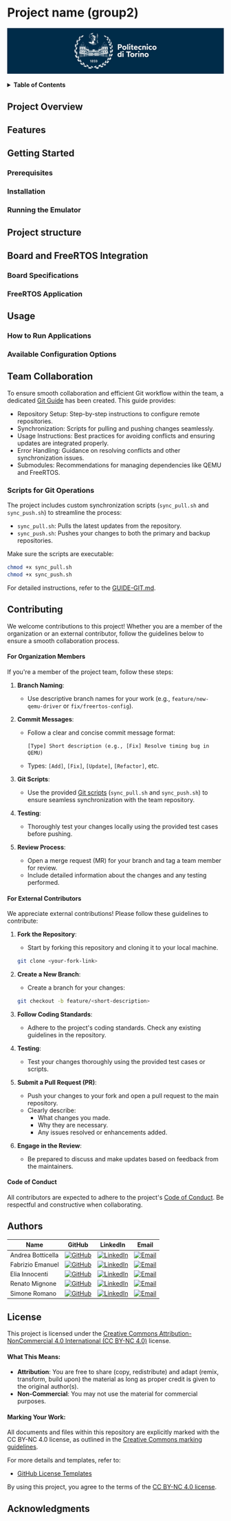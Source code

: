 # Project name (group2)

![polito](resources/logo_polito.jpg)

<!-- ## Table of Contents -->

<!-- TODO: make prettier -->

<details closed>
<summary><b>Table of Contents</b></summary>
 
&nbsp;• [Project Overview](#project-overview) <br>
&nbsp;• [Features](#features) <br>
&nbsp;• [Getting Started](#getting-started) <br>
&nbsp;&nbsp;&nbsp;&nbsp;&nbsp;• [Prerequisites](#prerequisites) <br>
&nbsp;&nbsp;&nbsp;&nbsp;&nbsp;• [Installation](#installation) <br>
&nbsp;&nbsp;&nbsp;&nbsp;&nbsp;• [Running the Emulator](#running-the-emulator) <br>
&nbsp;• [Project Structure](#project-structure) <br>
&nbsp;• [Board and FreeRTOS Integration](#board-and-freertos-integration) <br>
&nbsp;&nbsp;&nbsp;&nbsp;&nbsp;• [Board Specifications](#board-specifications) <br>
&nbsp;&nbsp;&nbsp;&nbsp;&nbsp;• [FreeRTOS Application](#freertos-application) <br>
&nbsp;• [Usage](#usage) <br>
&nbsp;&nbsp;&nbsp;&nbsp;&nbsp;• [How to Run Applications](#how-to-run-applications) <br>
&nbsp;&nbsp;&nbsp;&nbsp;&nbsp;• [Available Configuration Options](#available-configuration-options) <br>
&nbsp;• [Team Collaboration](#team-collaboration) <br>
&nbsp;• [Contributing](#contributing) <br>
&nbsp;• [Authors](#authors) <br>
&nbsp;• [License](#license) <br>
&nbsp;• [Acknowledgments](#acknowledgments) <br>

<div align="right">
<i>Last updated: November 2024</i>
</div>

</details>

## Project Overview



## Features



## Getting Started



### Prerequisites



### Installation



### Running the Emulator



## Project structure



## Board and FreeRTOS Integration



### Board Specifications



### FreeRTOS Application



## Usage



### How to Run Applications



### Available Configuration Options



## Team Collaboration

To ensure smooth collaboration and efficient Git workflow within the team, a dedicated [Git Guide](resources/GUIDE-GIT.md) has been created. This guide provides:

- Repository Setup: Step-by-step instructions to configure remote repositories.
- Synchronization: Scripts for pulling and pushing changes seamlessly.
- Usage Instructions: Best practices for avoiding conflicts and ensuring updates are integrated properly.
- Error Handling: Guidance on resolving conflicts and other synchronization issues.
- Submodules: Recommendations for managing dependencies like QEMU and FreeRTOS.

### Scripts for Git Operations

The project includes custom synchronization scripts (`sync_pull.sh` and `sync_push.sh`) to streamline the process:

- `sync_pull.sh`: Pulls the latest updates from the repository.
- `sync_push.sh`: Pushes your changes to both the primary and backup repositories.

Make sure the scripts are executable:

```bash
chmod +x sync_pull.sh
chmod +x sync_push.sh
```

For detailed instructions, refer to the [GUIDE-GIT.md](resources/GUIDE-GIT.md).

## Contributing

<!-- TODO: create a dedicated file ? -->

We welcome contributions to this project! Whether you are a member of the organization or an external contributor, follow the guidelines below to ensure a smooth collaboration process.

#### **For Organization Members**
If you're a member of the project team, follow these steps:

1. **Branch Naming**: 

   - Use descriptive branch names for your work (e.g., `feature/new-qemu-driver` or `fix/freertos-config`).
   
2. **Commit Messages**:

   - Follow a clear and concise commit message format:
   
     ```
     [Type] Short description (e.g., [Fix] Resolve timing bug in QEMU)
     ```
     
   - Types: `[Add]`, `[Fix]`, `[Update]`, `[Refactor]`, etc.
   
3. **Git Scripts**:

   - Use the provided [Git scripts](#team-collaboration) (`sync_pull.sh` and `sync_push.sh`) to ensure seamless synchronization with the team repository.
   
4. **Testing**:

   - Thoroughly test your changes locally using the provided test cases before pushing.
   
5. **Review Process**:

   - Open a merge request (MR) for your branch and tag a team member for review.
   - Include detailed information about the changes and any testing performed.

#### **For External Contributors**

We appreciate external contributions! Please follow these guidelines to contribute:

1. **Fork the Repository**:

   - Start by forking this repository and cloning it to your local machine.
   
   ```bash
   git clone <your-fork-link>
   ```

2. **Create a New Branch**:

   - Create a branch for your changes:
   
   ```bash
   git checkout -b feature/<short-description>
   ```

3. **Follow Coding Standards**:

   - Adhere to the project's coding standards. Check any existing guidelines in the repository.
   
4. **Testing**:

   - Test your changes thoroughly using the provided test cases or scripts.

5. **Submit a Pull Request (PR)**:

   - Push your changes to your fork and open a pull request to the main repository.
   - Clearly describe:
     - What changes you made.
     - Why they are necessary.
     - Any issues resolved or enhancements added.

6. **Engage in the Review**:

   - Be prepared to discuss and make updates based on feedback from the maintainers.
   
#### **Code of Conduct**

All contributors are expected to adhere to the project's [Code of Conduct](link-to-code-of-conduct-file). Be respectful and constructive when collaborating.

## Authors


| Name              | GitHub                                                                                                               | LinkedIn                                                                                                                                  | Email                                                                                                            |
| ----------------- | -------------------------------------------------------------------------------------------------------------------- | ----------------------------------------------------------------------------------------------------------------------------------------- | ---------------------------------------------------------------------------------------------------------------- |
| Andrea Botticella | [![GitHub](https://img.shields.io/badge/GitHub-Profile-informational?logo=github)](https://github.com/Botti01)       | [![LinkedIn](https://img.shields.io/badge/LinkedIn-Profile-blue?logo=linkedin)](https://www.linkedin.com/in/andrea-botticella-353169293/) | [![Email](https://img.shields.io/badge/Email-Send-blue?logo=gmail)](mailto:andrea.botticella@studenti.polito.it) |
| Fabrizio Emanuel  | [![GitHub](https://img.shields.io/badge/GitHub-Profile-informational?logo=github)](https://github.com/briss01)       | [![LinkedIn](https://img.shields.io/badge/LinkedIn-Profile-blue?logo=linkedin)](https://www.linkedin.com/in/fabrizio-emanuel-b57a28237/)  | [![Email](https://img.shields.io/badge/Email-Send-blue?logo=gmail)](mailto:fabrizio.emanuel@studenti.polito.it)  |
| Elia Innocenti    | [![GitHub](https://img.shields.io/badge/GitHub-Profile-informational?logo=github)](https://github.com/eliainnocenti) | [![LinkedIn](https://img.shields.io/badge/LinkedIn-Profile-blue?logo=linkedin)](https://www.linkedin.com/in/eliainnocenti/)               | [![Email](https://img.shields.io/badge/Email-Send-blue?logo=gmail)](mailto:elia.innocenti@studenti.polito.it)    |
| Renato Mignone    | [![GitHub](https://img.shields.io/badge/GitHub-Profile-informational?logo=github)](https://github.com/RenatoMignone) | [![LinkedIn](https://img.shields.io/badge/LinkedIn-Profile-blue?logo=linkedin)](https://www.linkedin.com/in/renato-mignone/)              | [![Email](https://img.shields.io/badge/Email-Send-blue?logo=gmail)](mailto:renato.mignone@studenti.polito.it)    |
| Simone Romano     | [![GitHub](https://img.shields.io/badge/GitHub-Profile-informational?logo=github)](https://github.com/sroman0)       | [![LinkedIn](https://img.shields.io/badge/LinkedIn-Profile-blue?logo=linkedin)](https://www.linkedin.com/in/simone-romano-383277307/)     | [![Email](https://img.shields.io/badge/Email-Send-blue?logo=gmail)](mailto:simone.romano@studenti.polito.it)     |

## License

This project is licensed under the [Creative Commons Attribution-NonCommercial 4.0 International (CC BY-NC 4.0)](https://creativecommons.org/licenses/by-nc/4.0/) license.

#### What This Means:

- **Attribution**: You are free to share (copy, redistribute) and adapt (remix, transform, build upon) the material as long as proper credit is given to the original author(s). 
- **Non-Commercial**: You may not use the material for commercial purposes.

#### Marking Your Work:

All documents and files within this repository are explicitly marked with the CC BY-NC 4.0 license, as outlined in the [Creative Commons marking guidelines](https://wiki.creativecommons.org/wiki/Marking_your_work_with_a_CC_license#Example:_Presentation).

For more details and templates, refer to:
- [GitHub License Templates](https://github.com/Gibberlings3/GitHub-Templates/tree/master/License-Templates)

By using this project, you agree to the terms of the [CC BY-NC 4.0 license](https://creativecommons.org/licenses/by-nc/4.0/).

## Acknowledgments

<!-- TODO: write -->
